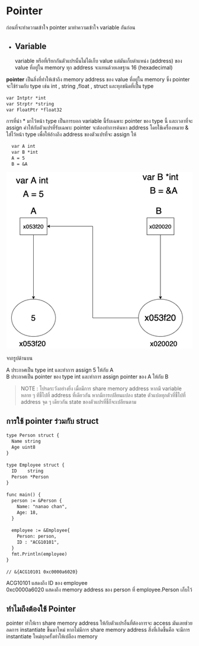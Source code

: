 # Pointer

ก่อนที่จะทำความเข้าใจ pointer มาทำความเข้าใจ variable กันก่อน

- ## Variable

  variable หรือที่เรียกกันตัวแปรนั้นไม่ได้เก็บ value แต่มันเก็บตำแหน่ง (address) ของ value ที่อยู่ใน memory ทุก address จะแทนด้วยเลขฐาน 16 (hexadecimal) 


**pointer**  เป็นสิ่งที่ทำให้เข้าถึง memory address ของ value ที่อยู่ใน memory ซึ่ง pointer จะใช้ร่วมกับ type เช่น int , string ,float , struct และทุกชนิดที่เป็น type

    var Intptr *int
    var Strptr *string
    var FloatPtr *float32

การที่นำ * มาไว้หน้า type เป็นการบอก variable นี้รับเฉพาะ pointer ของ type นี้ และเวลาที่จะ assign ค่าให้กับตัวแปรที่รับเฉพาะ pointer จะต้องทำการค้นหา address โดยใช้เครื่องหมาย & ใส่ไว้หน้า type เพื่อให้อ้างถึง address ของตัวแปรที่จะ assign ให้

      var A int
      var B *int   
      A = 5   
      B = &A



![](github.com/../pointer.png)


จากรูปด้านบน

A ประกาศเป็น type int และทำการ assign 5 ให้กับ A   
B ประกาศเป็น pointer ของ type int และทำการ assign pointer ของ A ให้กับ B

> NOTE : โปรดระวังอย่างยิ่ง เมื่อมีการ share memory address หากมึ variable หลาย ๆ ทีชี้ไปที่ address ที่เดียวกัน หากมีการเปลียนแปลง state ตัวแปลทุกตัวที่ชี้ไปที่ address จุด ๆ เดียวกัน state ของตัวแปรที่ชี้ก็จะเปลียนตาม

## การใช้ pointer ร่วมกับ struct

    type Person struct {
      Name string
      Age uint8
    }

    type Employee struct {
      ID    string
      Person *Person
    }

    func main() {
      person := &Person {
        Name: "nanao chan",
        Age: 18,
      }

      employee := &Employee{
        Person: person,
        ID : "ACG10101",
      }
      fmt.Println(employee)
    }

    // &{ACG10101 0xc0000a6020}

ACG10101 แสดงถึง ID ของ employee  
0xc0000a6020 แสดงถึง memory address ของ person ที่ employee.Person เก็บไว้

## ทำไมถึงต้องใช้ Pointer

pointer ทำให้เรา share memory address ให้กับตัวแปรอื่นที่ต้องการจะ access  มันเลยช่วยลดการ instantiate ขึ้นมาใหม่ หากไม่มีการ share memory address สิ่งที่เกิดขึ้นคือ จะมีการ instantiate ใหม่ทุกครั้งทำให้เปลือง memory


